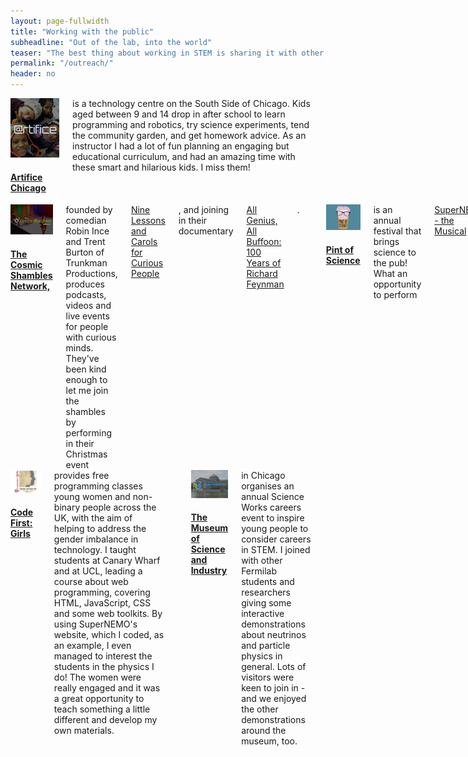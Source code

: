 ```yaml
---
layout: page-fullwidth
title: "Working with the public"
subheadline: "Out of the lab, into the world"
teaser: "The best thing about working in STEM is sharing it with other people! I've had a fantastic time working with all of these organisations."
permalink: "/outreach/"
header: no
---
```


<div class="row">
<div class="medium-4 columns t30">
<a target="_blank" href="http://www.artificechicago.org">
<img src="/images/artifice.PNG">
<h4>Artifice Chicago</h4></a> is a technology centre on the South Side of Chicago. Kids aged between 9 and 14 drop in after school to learn programming and robotics, try science experiments, tend the community garden, and get homework advice. As an instructor I had a lot of fun planning an engaging but educational curriculum, and had an amazing time with these smart and hilarious kids. I miss them!
<hr>
</div>
<div class="medium-4 columns t30">
<a target="_blank" href="https://cosmicshambles.com">
<img src="/images/cosmic.png">
<h4>The Cosmic Shambles Network,</h4></a> founded by comedian Robin Ince and Trent Burton of Trunkman Productions, produces podcasts, videos and live events for people with curious minds. They've been kind enough to let me join the shambles by performing in their Christmas event <a target="_blank" href="https://cosmicshambles.com/ninelessons">Nine Lessons and Carols for Curious People</a>, and joining in their documentary <a target="_blank" href="https://cosmicshambles.com/feynman100">All Genius, All Buffoon: 100 Years of Richard Feynman</a>.
<hr>
<a target="_blank" href="https://pintofscience.co.uk">
<img src="/images/pint.png">
<h4>Pint of Science</h4></a> is an annual festival that brings science to the pub! What an opportunity to perform <a target="_blank"  href="https://www.youtube.com/watch?v=bRg7sBaDiXo&t=27s">SuperNEMO -  the Musical</a> to an enthusiastic audience at a great venue - <a target="_blank" href="http://farrsschoolofdancing.com">Farr's School of Dancing</a> in Dalston.
<hr>
</div>
<div class="medium-4 columns t30">
<a target="_blank" href="https://www.codefirstgirls.org.uk">
<img src="/images/cfg.png">
<h4>Code First: Girls</h4></a> provides free programming classes young women and non-binary people across the UK, with the aim of helping to address the gender imbalance in technology. I taught students at Canary Wharf and at UCL, leading a course about web programming, covering HTML, JavaScript, CSS and some web toolkits. By using SuperNEMO's website, which I coded, as an example, I even managed to interest the students in the physics I do! The women were really engaged and it was a great opportunity to teach something a little different and develop my own materials.
<hr>
<a target="_blank" href="https://www.msichicago.org/education/out-of-school-time/science-works/">
<img src="/images/msi.png">
<h4>The Museum of Science and Industry</h4></a> in Chicago organises an annual Science Works careers event to inspire young people to consider careers in STEM. I joined with other Fermilab students and researchers giving some interactive demonstrations about neutrinos and particle physics in general. Lots of visitors were keen to join in - and we enjoyed the other demonstrations around the museum, too.
<hr>
</div>

</div>

